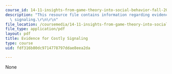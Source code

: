 ```yaml
---
course_id: 14-11-insights-from-game-theory-into-social-behavior-fall-2013
description: "This resource file contains information regarding evidence for costly\
  \ signaling.\r\n\r\n"
file_location: /coursemedia/14-11-insights-from-game-theory-into-social-behavior-fall-2013/fdf316b80dc9714778797ddae8eea2da_MIT14_11F13_evidence_cost.pdf
file_type: application/pdf
layout: pdf
title: Evidence for Costly Signaling
type: course
uid: fdf316b80dc9714778797ddae8eea2da

---
```

None